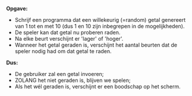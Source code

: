**Opgave:**

* Schrijf een programma dat een willekeurig (=random) getal genereert van 1 tot en met 10 (dus 1 en 10 zijn inbegrepen in de mogelijkheden). 
* De speler kan dat getal nu proberen raden. 
* Na elke beurt verschijnt er 'lager' of 'hoger'. 
* Wanneer het getal geraden is, verschijnt het aantal beurten dat de speler nodig had om dat getal te raden. 


**Dus:**
* De gebruiker zal een getal invoeren; 
* ZOLANG het niet geraden is, blijven we spelen; 
* Als het wél geraden is, verschijnt er een boodschap op het scherm. 
